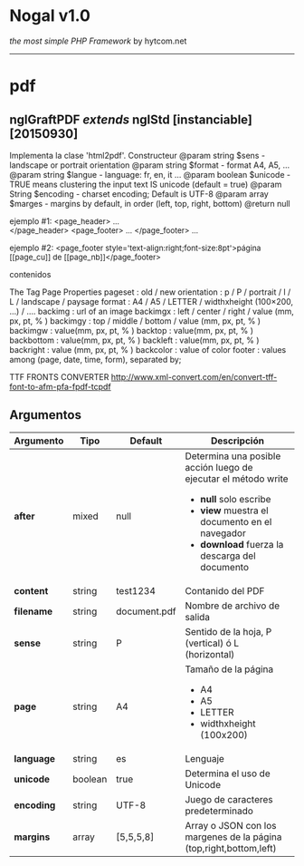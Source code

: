 # Nogal v1.0
*the most simple PHP Framework* by hytcom.net
___
  

# pdf
## nglGraftPDF *extends* nglStd [instanciable] [20150930]
Implementa la clase 'html2pdf'.
Constructeur
@param	string		\$sens - landscape or portrait orientation
@param	string		\$format - format A4, A5, ...
@param	string		\$langue - language: fr, en, it ... 
@param	boolean		\$unicode - TRUE means clustering the input text IS unicode (default = true)
@param 	String		\$encoding - charset encoding; Default is UTF-8
@param	array		\$marges - margins by default, in order (left, top, right, bottom)
@return	null


ejemplo #1:
<page backtop='14mm' backbottom='14mm' backleft='10mm' backright='10mm' style='font-size: 10pt'>
<page_header> 
...              
</page_header> 
<page_footer> 
...
</page_footer> 
...
</page>


ejemplo #2:
<page backimg='http://abcontenidos.com/ab.jpg' backimgx='0' backimgy='0' backtop='140px' backbottom='40px' style='font-size: 10pt'>
<page_footer style='text-align:right;font-size:8pt'>página [[page_cu]] de [[page_nb]]</page_footer>

contenidos
</page>


The Tag Page Properties
pageset : old / new
orientation : p / P / portrait / l / L / landscape / paysage
format : A4 / A5 / LETTER / widthxheight (100×200, …) / ….
backimg : url of an image
backimgx : left / center / right / value (mm, px, pt, % )
backimgy : top / middle / bottom / value (mm, px, pt, % )
backimgw : value(mm, px, pt, % )
backtop : value(mm, px, pt, % )
backbottom : value(mm, px, pt, % )
backleft : value(mm, px, pt, % )
backright : value (mm, px, pt, % )
backcolor : value of color
footer : values among (page, date, time, form), separated by;


TTF FRONTS CONVERTER
http://www.xml-convert.com/en/convert-tff-font-to-afm-pfa-fpdf-tcpdf
  
## Argumentos
|Argumento|Tipo|Default|Descripción|
|---|---|---|---|
|**after**|mixed|null|Determina una posible acción luego de ejecutar el método write<ul><li>**null** solo escribe</li><li>**view** muestra el documento en el navegador</li><li>**download** fuerza la descarga del documento</li></ul>|
|**content**|string|test1234|Contanido del PDF|
|**filename**|string|document.pdf|Nombre de archivo de salida|
|**sense**|string|P|Sentido de la hoja, P (vertical) ó L (horizontal)|
|**page**|string|A4|Tamaño de la página<ul><li>A4</li><li>A5</li><li>LETTER</li><li>widthxheight (100x200)</li></ul>|
|**language**|string|es|Lenguaje|
|**unicode**|boolean|true|Determina el uso de Unicode|
|**encoding**|string|UTF-8|Juego de caracteres predeterminado|
|**margins**|array|[5,5,5,8]|Array o JSON con los margenes de la página (top,right,bottom,left)|
